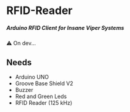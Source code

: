 # RFID-Reader
##### _Arduino RFID Client for Insane Viper Systems_

⚠️  On dev...

## Needs

- Arduino UNO 
- Groove Base Shield V2
- Buzzer
- Red and Green Leds
- RFID Reader (125 kHz)

